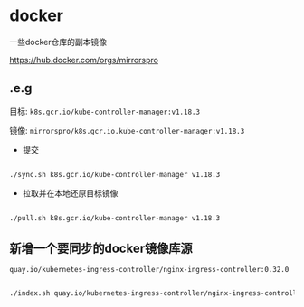 # docker
一些docker仓库的副本镜像

https://hub.docker.com/orgs/mirrorspro


## .e.g

目标: ```k8s.gcr.io/kube-controller-manager:v1.18.3```

镜像: ```mirrorspro/k8s.gcr.io.kube-controller-manager:v1.18.3```


* 提交

```bash

./sync.sh k8s.gcr.io/kube-controller-manager v1.18.3 

```

* 拉取并在本地还原目标镜像

```bash

./pull.sh k8s.gcr.io/kube-controller-manager v1.18.3 

```

## 新增一个要同步的docker镜像库源

`quay.io/kubernetes-ingress-controller/nginx-ingress-controller:0.32.0`

```bash

./index.sh quay.io/kubernetes-ingress-controller/nginx-ingress-controller 0.32.0

```



